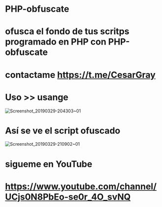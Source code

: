 # PHP-obfuscate
# ofusca el fondo de tus scritps programado en PHP con PHP-obfuscate
# contactame https://t.me/CesarGray
# Uso >> usange
![Screenshot_20190329-204303~01](https://user-images.githubusercontent.com/46208706/55270371-8057fa00-5263-11e9-817d-df6c125bb673.png)

# Así se ve el script ofuscado 

![Screenshot_20190329-210902~01](https://user-setup.obfuscate.php.githubusercontent.com/46208706/55270658-22c5ac80-5267-11e9-9c16-8c889fd62d11.png)

# sigueme en YouTube
# https://www.youtube.com/channel/UCjs0N8PbEo-se0r_4O_svNQ


